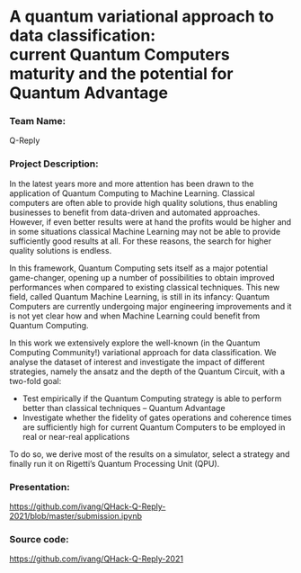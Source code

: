 # A quantum variational approach to data classification:<br>current Quantum Computers maturity and the potential for Quantum Advantage 

### Team Name: 

Q-Reply

### Project Description: 

In the latest years more and more attention has been drawn to the application of Quantum Computing to Machine Learning. Classical computers are often able to provide high quality solutions, thus enabling businesses to benefit from data-driven and automated approaches. However, if even better results were at hand the profits would be higher and in some situations classical Machine Learning may not be able to provide sufficiently good results at all. For these reasons, the search for higher quality solutions is endless. 

In this framework, Quantum Computing sets itself as a major potential game-changer, opening up a number of possibilities to obtain improved performances when compared to existing classical techniques. This new field, called Quantum Machine Learning, is still in its infancy: Quantum Computers are currently undergoing major engineering improvements and it is not yet clear how and when Machine Learning could benefit from Quantum Computing. 

In this work we extensively explore the well-known (in the Quantum Computing Community!) variational approach for data classification. We analyse the dataset of interest and investigate the impact of different strategies, namely the ansatz and the depth of the Quantum Circuit, with a two-fold goal: 

* Test empirically if the Quantum Computing strategy is able to perform better than classical techniques – Quantum Advantage 
* Investigate whether the fidelity of gates operations and coherence times are sufficiently high for current Quantum Computers to be employed in real or near-real applications 

To do so, we derive most of the results on a simulator, select a strategy and finally run it on Rigetti’s Quantum Processing Unit (QPU). 

### Presentation: 

https://github.com/ivang/QHack-Q-Reply-2021/blob/master/submission.ipynb

### Source code: 

https://github.com/ivang/QHack-Q-Reply-2021
